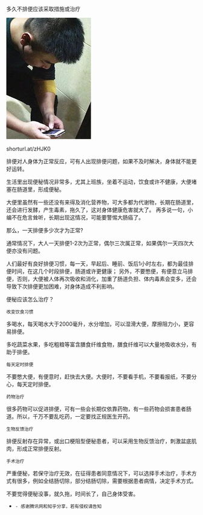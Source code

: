 多久不排便应该采取措施或治疗

![多久不排便应该采取措施或治疗](https://github.com/ywangnccu/ywang/blob/main/images/constipate.jpg)

shorturl.at/zHJK0

排便对人身体为正常反应，可有人出现排便问题，如果不及时解决，身体就不能更好运转。

生活里出现便秘情况非常多，尤其上班族，坐着不运动，饮食或许不健康，大便堵塞在肠道里，形成便秘。

大便里虽然有一些还没有来得及消化营养物，可大多都为代谢物，长期在肠道里，还会进行发酵，产生毒素，拖久了，这对身体健康危害就大了。
再多说一句，小编不在危言耸听，长期出现这情况，可能要警惕大肠癌了。

那么，一天排便多少次才为正常?

通常情况下，大人一天排便1-2次为正常，偶尔三次属正常，如果偶尔一天四次大便亦没有问题。

人们最好有良好排便习惯，每一天，早起后、睡前、饭后1小时左右，都为最佳排便时间，在这几个时段排便，肠道或许更健康；
另外，不要憋便，有便意立马排便，否则，大便被人体再次吸收和消化，加重了肠道负担、体内毒素会变多，还会导致下次排便更加困难，对身体造成不利影响。

便秘应该怎么治疗？

    改变饮食习惯

多喝水，每天喝水大于2000毫升，水分增加，可以湿滑大便，摩擦阻力小，更容易排便。

多吃蔬菜水果，多吃粗粮等富含膳食纤维食物，膳食纤维可以大量地吸收水分，有助于排便。

    每天定时排便

不要憋大便，有便意时，赶快去大便。大便时，不要看手机，不要看报纸，不要分心，每天定时排便。

    药物治疗

很多药物可以促进排便，可有一些会长期仅依靠药物，有一些药物会损害患者肠道。所以，千万不要乱吃药，一定要找正规医生开药。

    生物反馈治疗

排便反射存在异常，或出口梗阻型便秘患者，可以采用生物反馈治疗，刺激盆底肌肉，形成正常排便反射。

    手术治疗

严重便秘，若保守治疗无效，在征得患者同意情况下，可以选择手术治疗，手术方式有很多，例如全结肠切除，部分结肠切除，需要根据患者病情，决定手术方式。

不要觉得便秘没事，就久拖，时间长了，自己身体受害。

-     - 感谢腾讯网和知乎分享，若有侵权请告知
